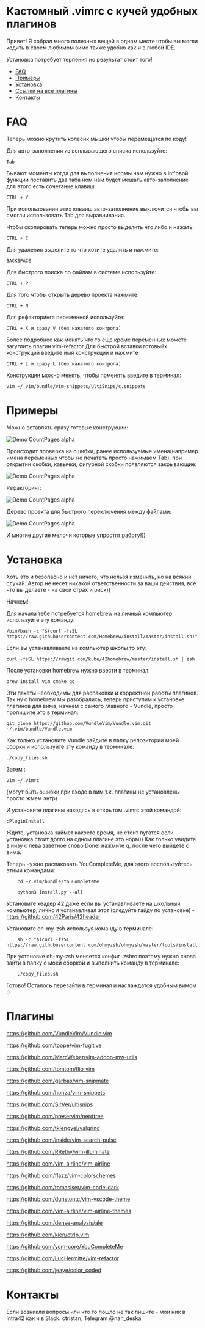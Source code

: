 # Кастомный .vimrc с кучей удобных плагинов

Привет! Я собрал много полезных вещей в одном месте чтобы вы могли кодить в своем любимом виме также удобно как и в любой IDE.

Установка потребует терпения но результат стоит того!

+ [FAQ](#Faq)
+ [Примеры](#Prim)
+ [Установка](#Install)
+ [Ссылки на все плагины](#Plugs)
+ [Контакты](#Kont)

##### <a name="Faq"></a>
FAQ
===

Теперь можно крутить колесик мышки чтобы перемещатся по коду!

Для авто-заполнения из всплывающего списка используйте:
      
    Tab
      
Бывают моменты когда для выполнения нормы нам нужно в int'овой функции поставить два таба ном нам будет мешать авто-заполнение для этого есть сочетание клавиш:

    CTRL + Y
      
При использовании этих клваиш авто-заполнение выключится чтобы вы смогли использовать Tab для выравнивания.

Чтобы скопировать теперь можно просто выделить что либо и нажать:

    CTRL + C
      
Для удаления выделите то что хотите удалить и нажмите:

    BACKSPACE
      
Для быстрого поиска по файлам в системе используйте:

    CTRL + P
     
Для того чтобы открыть дерево проекта нажмите:
      
    CTRL + N

Для рефакторинга переменной используйте:

    CTRL + X и сразу V (без нажатого контрола)

Более подробнее как менять что то еще кроме переменных можете загуглить плагин vim-refactor
Для быстрой вставки готовыйх конструкций введите имя конструкции и нажмите

    CTRL + L и сразу L (без нажатого контрола)
  
Конструкции можно менять, чтобы поменять введите в терминал:
      
    vim ~/.vim/bundle/vim-snippets/UltiSnips/c.snippets


##### <a name="Prim"></a>
Примеры
=======

   Можно вставлять сразу готовые конструкции:
   
![Demo CountPages alpha](https://j.gifs.com/5QYQAK.gif)

   Происходит проверка на ошибки, ранее используемые имена(например имена переменных чтобы не печатать просто нажимаем Tab),
при открытии скобки, кавычки, фигурной скобки появляются закрывающие:

![Demo CountPages alpha](https://j.gifs.com/r8O8g4.gif)

   Рефакторинг:
    
![Demo CountPages alpha](https://j.gifs.com/AN4NWP.gif)

   Дерево проекта для быстрого переключения между файлами:
   
![Demo CountPages alpha](https://j.gifs.com/5QYQ1K.gif)

И многие другие мелочи которые упростят работу!))

##### <a name="Install"></a>

Установка
=========

Хоть это и безопасно и нет ничего, что нельзя изменить, но на всякий случай: Автор не несет никакой ответственности за ваши действия, все что вы делаете - на свой страх и риск))

Начнем!

Для начала тебе потребуется homebrew на личный компьютер используйте эту команду:

    /bin/bash -c "$(curl -fsSL https://raw.githubusercontent.com/Homebrew/install/master/install.sh)"

Если вы устанавливаете на компьютер школы то эту:

    curl -fsSL https://rawgit.com/kube/42homebrew/master/install.sh | zsh

После установки homebrew нужно ввести в терминал:
   
    brew install vim cmake go

Эти пакеты необходимы для распаковки и корректной работы плагинов. 
Так ну с homebrew мы разобрались, теперь приступим к установке плагинов для вима, начнем с самого главного - Vundle, просто пропишите это в терминал:

    git clone https://github.com/VundleVim/Vundle.vim.git ~/.vim/bundle/Vundle.vim

Как только установите Vundle зайдите в папку репозитории моей сборки и используйте эту команду в терминале:

    ./copy_files.sh

Затем :
    
    vim ~/.vimrc

(могут быть ошибки при входе в вим т.к. плагины не установлены просто жмем энтр)

И установите плагины находясь в открытом .vimrc этой командой:

    :PluginInstall
    
Ждите, установка займет какоето время, не стоит пугатся если установка стоит долго на одном плагине это норм))
Как только увидите в низу с лева заветное слово Done! нажмите q, после чего выйдете с вима.

Теперь нужно распаковать YouCompleteMe, для этого воспользуйтесь этими командами:
    
        cd ~/.vim/bundle/YouCompleteMe
        
        python3 install.py --all
 
Установите хеадер 42 даже если вы устанавливаете на школьный компьютер, лично я устанавливал этот (следуйте гайду по установке) - https://github.com/42Paris/42header

Установите oh-my-zsh используя команду в терминале:

        sh -c "$(curl -fsSL https://raw.githubusercontent.com/ohmyzsh/ohmyzsh/master/tools/install.sh)"
   
При установке oh-my-zsh меняется конфиг .zshrc поэтому нужно снова зайти в папку с моей сборкой и выполнить команду в терминале:

        ./copy_files.sh
   
Готово!
Осталось перезайти в терминал и наслаждатся удобным вимом :)


##### <a name="Plugs"></a>

Плагины
=======


https://github.com/VundleVim/Vundle.vim

https://github.com/tpope/vim-fugitive

https://github.com/MarcWeber/vim-addon-mw-utils

https://github.com/tomtom/tlib_vim

https://github.com/garbas/vim-snipmate

https://github.com/honza/vim-snippets

https://github.com/SirVer/ultisnips

https://github.com/preservim/nerdtree

https://github.com/tklengyel/valgrind

https://github.com/inside/vim-search-pulse

https://github.com/RRethy/vim-illuminate

https://github.com/vim-airline/vim-airline

https://github.com/flazz/vim-colorschemes

https://github.com/tomasiser/vim-code-dark

https://github.com/dunstontc/vim-vscode-theme

https://github.com/vim-airline/vim-airline-themes

https://github.com/dense-analysis/ale

https://github.com/kien/ctrlp.vim

https://github.com/ycm-core/YouCompleteMe

https://github.com/LucHermitte/vim-refactor

https://github.com/jeaye/color_coded



##### <a name="Kont"></a>

Контакты
========

Если возникли вопросы или что то пошло не так пишите - мой ник в Intra42 как и в Slack: ctristan, Telegram @nan_deska
                                                                                             
